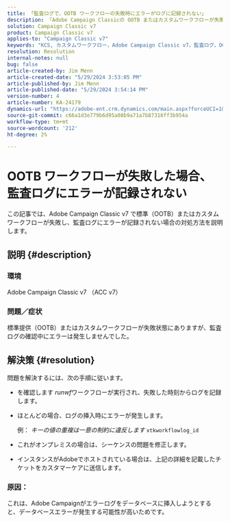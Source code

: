 ```yaml
---
title: 「監査ログで、OOTB ワークフローの失敗時にエラーがログに記録されない」
description: 「Adobe Campaign Classicの OOTB またはカスタムワークフローが失敗しても、監査ログにエラーが見つからない場合の対処方法を説明します。」
solution: Campaign Classic v7
product: Campaign Classic v7
applies-to: "Campaign Classic v7"
keywords: "KCS, カスタムワークフロー，Adobe Campaign Classic v7，監査ログ，OOTB ワークフロー，ACC v7"
resolution: Resolution
internal-notes: null
bug: false
article-created-by: Jim Menn
article-created-date: "5/29/2024 3:53:05 PM"
article-published-by: Jim Menn
article-published-date: "5/29/2024 3:54:14 PM"
version-number: 4
article-number: KA-24179
dynamics-url: "https://adobe-ent.crm.dynamics.com/main.aspx?forceUCI=1&pagetype=entityrecord&etn=knowledgearticle&id=52e8a186-d31d-ef11-840b-6045bd006268"
source-git-commit: c66a1d3e779b6d95a08b9a71a7b87316ff3b954a
workflow-type: tm+mt
source-wordcount: '212'
ht-degree: 2%

---
```


# OOTB ワークフローが失敗した場合、監査ログにエラーが記録されない


この記事では、Adobe Campaign Classic v7 で標準（OOTB）またはカスタムワークフローが失敗し、監査ログにエラーが記録されない場合の対処方法を説明します。

## 説明 {#description}


### <b>環境</b>

Adobe Campaign Classic v7 （ACC v7）

### <b>問題／症状</b>

標準提供（OOTB）またはカスタムワークフローが失敗状態にありますが、監査ログの確認中にエラーは発生しませんでした。


## 解決策 {#resolution}


問題を解決するには、次の手順に従います。

- を確認します *runwf*&#x200B;ワークフローが実行され、失敗した時刻からログを記録します。
- ほとんどの場合、ログの挿入時にエラーが発生します。

  例： *キーの値の重複は一意の制約に違反します* `xtkworkflowlog_id`
- これがオンプレミスの場合は、シーケンスの問題を修正します。
- インスタンスがAdobeでホストされている場合は、上記の詳細を記載したチケットをカスタマーケアに送信します。


### <b>原因</b>：

これは、Adobe Campaignがエラーログをデータベースに挿入しようとすると、データベースエラーが発生する可能性が高いためです。
